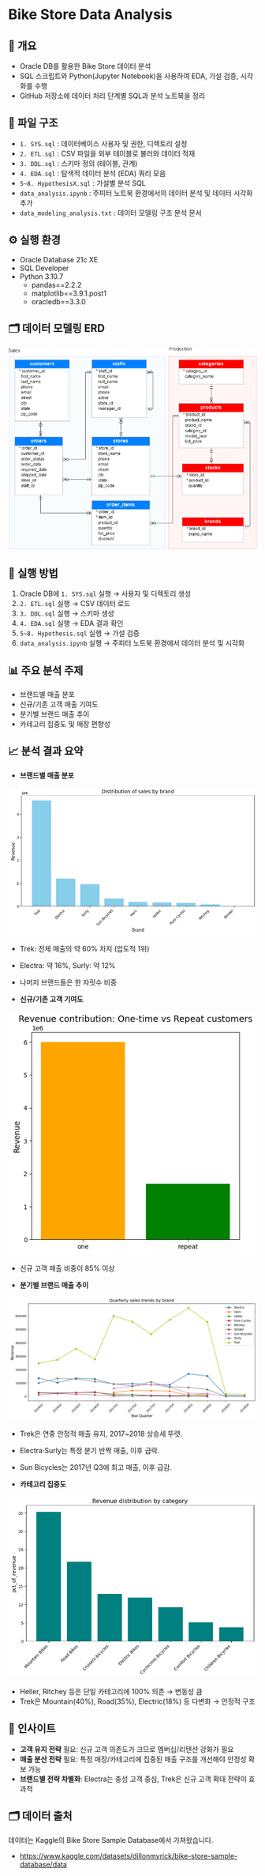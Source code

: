 # Bike Store Data Analysis

## 📌 개요
- Oracle DB를 활용한 Bike Store 데이터 분석
- SQL 스크립트와 Python(Jupyter Notebook)을 사용하여 EDA, 가설 검증, 시각화를 수행
- GitHub 저장소에 데이터 처리 단계별 SQL과 분석 노트북을 정리

## 📂 파일 구조
- `1. SYS.sql` : 데이터베이스 사용자 및 권한, 디렉토리 설정
- `2. ETL.sql` : CSV 파일을 외부 테이블로 불러와 데이터 적재
- `3. DDL.sql` : 스키마 정의 (테이블, 관계)
- `4. EDA.sql` : 탐색적 데이터 분석 (EDA) 쿼리 모음
- `5~8. HypothesisX.sql` : 가설별 분석 SQL
- `data_analysis.ipynb` : 주피터 노트북 환경에서의 데이터 분석 및 데이터 시각화 추가
- `data_modeling_analysis.txt` : 데이터 모델링 구조 분석 문서

## ⚙️ 실행 환경
- Oracle Database 21c XE
- SQL Developer
- Python 3.10.7  
  - pandas==2.2.2
  - matplotlib==3.9.1.post1
  - oracledb==3.3.0
 
## 🗂 데이터 모델링 ERD  

![Bike Store ERD](image/ERD.png)

## 🚀 실행 방법
1. Oracle DB에 `1. SYS.sql` 실행 → 사용자 및 디렉토리 생성
2. `2. ETL.sql` 실행 → CSV 데이터 로드
3. `3. DDL.sql` 실행 → 스키마 생성
4. `4. EDA.sql` 실행 → EDA 결과 확인
5. `5~8. Hypothesis.sql` 실행 → 가설 검증
6. `data_analysis.ipynb` 실행 → 주피터 노트북 환경에서 데이터 분석 및 시각화

## 📊 주요 분석 주제
- 브랜드별 매출 분포
- 신규/기존 고객 매출 기여도
- 분기별 브랜드 매출 추이
- 카테고리 집중도 및 매장 편향성

## 📈 분석 결과 요약


- **브랜드별 매출 분포**

![분석 결과 1](image/1.png)
  - Trek: 전체 매출의 약 60% 차지 (압도적 1위)  
  - Electra: 약 16%, Surly: 약 12%  
  - 나머지 브랜드들은 한 자릿수 비중  



- **신규/기존 고객 기여도**

![분석 결과 2](image/2.png)
  - 신규 고객 매출 비중이 85% 이상  



- **분기별 브랜드 매출 추이**

![분석 결과 3](image/3.png)
  - Trek은 연중 안정적 매출 유지, 2017~2018 상승세 뚜렷.
  - Electra·Surly는 특정 분기 반짝 매출, 이후 급락.
  - Sun Bicycles는 2017년 Q3에 최고 매출, 이후 급감.  



- **카테고리 집중도**

![분석 결과 4](image/4.png)
  - Heller, Ritchey 등은 단일 카테고리에 100% 의존 → 변동성 큼  
  - Trek은 Mountain(40%), Road(35%), Electric(18%) 등 다변화 → 안정적 구조  


## 📌 인사이트
- **고객 유지 전략** 필요: 신규 고객 의존도가 크므로 멤버십/리텐션 강화가 필요  
- **매출 분산 전략** 필요: 특정 매장/카테고리에 집중된 매출 구조를 개선해야 안정성 확보 가능  
- **브랜드별 전략 차별화**: Electra는 충성 고객 중심, Trek은 신규 고객 확대 전략이 효과적

## 🗂 데이터 출처

데이터는 Kaggle의 Bike Store Sample Database에서 가져왔습니다.
- https://www.kaggle.com/datasets/dillonmyrick/bike-store-sample-database/data

